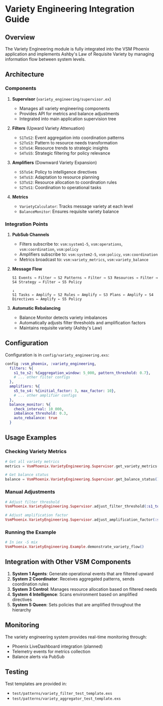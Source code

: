 # Variety Engineering Integration Guide

## Overview

The Variety Engineering module is fully integrated into the VSM Phoenix application and implements Ashby's Law of Requisite Variety by managing information flow between system levels.

## Architecture

### Components

1. **Supervisor** (`variety_engineering/supervisor.ex`)
   - Manages all variety engineering components
   - Provides API for metrics and balance adjustments
   - Integrated into main application supervision tree

2. **Filters** (Upward Variety Attenuation)
   - `S1ToS2`: Event aggregation into coordination patterns
   - `S2ToS3`: Pattern to resource needs transformation
   - `S3ToS4`: Resource trends to strategic insights
   - `S4ToS5`: Strategic filtering for policy relevance

3. **Amplifiers** (Downward Variety Expansion)
   - `S5ToS4`: Policy to intelligence directives
   - `S4ToS3`: Adaptation to resource planning
   - `S3ToS2`: Resource allocation to coordination rules
   - `S2ToS1`: Coordination to operational tasks

4. **Metrics**
   - `VarietyCalculator`: Tracks message variety at each level
   - `BalanceMonitor`: Ensures requisite variety balance

### Integration Points

1. **PubSub Channels**
   - Filters subscribe to: `vsm:system1-5`, `vsm:operations`, `vsm:coordination`, `vsm:policy`
   - Amplifiers subscribe to: `vsm:system2-5`, `vsm:policy`, `vsm:coordination`
   - Metrics broadcast to: `vsm:variety_metrics`, `vsm:variety_balance`

2. **Message Flow**
   ```
   S1 Events → Filter → S2 Patterns → Filter → S3 Resources → Filter → S4 Strategy → Filter → S5 Policy
                                                                                                    ↓
   S1 Tasks ← Amplify ← S2 Rules ← Amplify ← S3 Plans ← Amplify ← S4 Directives ← Amplify ← S5 Policy
   ```

3. **Automatic Rebalancing**
   - Balance Monitor detects variety imbalances
   - Automatically adjusts filter thresholds and amplification factors
   - Maintains requisite variety (Ashby's Law)

## Configuration

Configuration is in `config/variety_engineering.exs`:

```elixir
config :vsm_phoenix, :variety_engineering,
  filters: %{
    s1_to_s2: %{aggregation_window: 5_000, pattern_threshold: 0.7},
    # ... other filter configs
  },
  amplifiers: %{
    s5_to_s4: %{initial_factor: 3, max_factor: 10},
    # ... other amplifier configs
  },
  balance_monitor: %{
    check_interval: 10_000,
    imbalance_threshold: 0.3,
    auto_rebalance: true
  }
```

## Usage Examples

### Checking Variety Metrics
```elixir
# Get all variety metrics
metrics = VsmPhoenix.VarietyEngineering.Supervisor.get_variety_metrics()

# Get balance status
balance = VsmPhoenix.VarietyEngineering.Supervisor.get_balance_status()
```

### Manual Adjustments
```elixir
# Adjust filter threshold
VsmPhoenix.VarietyEngineering.Supervisor.adjust_filter_threshold(:s1_to_s2, 0.8)

# Adjust amplification factor
VsmPhoenix.VarietyEngineering.Supervisor.adjust_amplification_factor(:s5_to_s4, 5)
```

### Running the Example
```elixir
# In iex -S mix
VsmPhoenix.VarietyEngineering.Example.demonstrate_variety_flow()
```

## Integration with Other VSM Components

1. **System 1 Agents**: Generate operational events that are filtered upward
2. **System 2 Coordinator**: Receives aggregated patterns, sends coordination rules
3. **System 3 Control**: Manages resource allocation based on filtered needs
4. **System 4 Intelligence**: Scans environment based on amplified directives
5. **System 5 Queen**: Sets policies that are amplified throughout the hierarchy

## Monitoring

The variety engineering system provides real-time monitoring through:
- Phoenix LiveDashboard integration (planned)
- Telemetry events for metrics collection
- Balance alerts via PubSub

## Testing

Test templates are provided in:
- `test/patterns/variety_filter_test_template.exs`
- `test/patterns/variety_aggregator_test_template.exs`